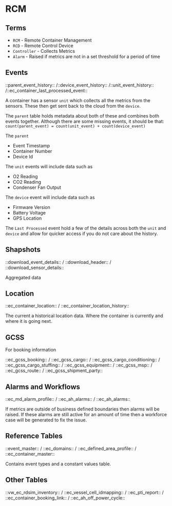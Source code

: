 # RCM

## Terms
* `RCM` - Remote Container Management
* `RCD` - Remote Control Device
* `Controller` - Collects Metrics
* `Alarm` - Raised if metrics are not in a set threshold for a period of time

## Events

::parent_event_history:: /::device_event_history:: /::unit_event_history:: /::ec_container_last_processed_event::

A container has a sensor `unit` which collects all the metrics from the sensors. These then get sent back to the cloud from the  `device`. 

The `parent` table holds metadata about both of these and combines both events together. Although there are some missing events, it should be that:  `count(parent_event) = count(unit_event) + count(device_event)`

The `parent`

* Event Timestamp
* Container Number
* Device Id

The `unit` events will include data such as 

* O2 Reading
* CO2 Reading
* Condenser Fan Output

The `device` event will include data such as

* Firmware Version
* Battery Voltage
* GPS Location

The `Last Processed` event hold a few of the details across both the `unit` and `device`  and allow for quicker access if you do not care about the history.

## Shapshots

::download_event_details:: / ::download_header:: / ::download_sensor_details::

Aggregated data 

## Location

::ec_container_location:: / ::ec_container_location_history::

The current a historical location data. Where the container is currently and where it is going next.

## GCSS

For booking information

::ec_gcss_booking:: / ::ec_gcss_cargo:: / ::ec_gcss_cargo_conditioning:: / ::ec_gcss_cargo_stuffing:: / ::ec_gcss_equipment:: / ::ec_gcss_msp:: / ::ec_gcss_route:: / ::ec_gcss_shipment_party:: 

## Alarms and Workflows
::ec_md_alarm_profile:: / ::ec_ah_alarms:: / ::ec_ah_alarms::

If metrics are outside of business defined boundaries then alarms will be raised. If these alarms are still active for an amount of time then a workforce case will be generated to fix the issue.

## Reference Tables

::event_master:: / ::ec_domains:: / ::ec_defined_area_profile:: / ::ec_container_master::

Contains event types and a constant values table.

## Other Tables

::vw_ec_rdsim_inventory:: /  ::ec_vessel_cell_idmapping::  /  ::ec_pti_report:: /  ::ec_container_booking_link:: /  ::ec_ah_off_power_cycle::
